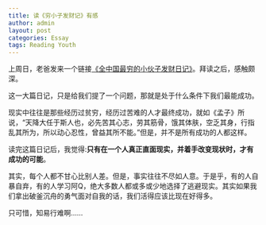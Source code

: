```yaml
---
title: 读《穷小子发财记》有感
author: admin
layout: post
categories: Essay
tags: Reading Youth
---
```


上周日，老爸发来一个链接[《全中国最穷的小伙子发财日记》][1]。拜读之后，感触颇深。

 [1]: http://blog.sina.com.cn/s/blog_5d87ebd60100hcb5.html "穷小子发财记"

这一大篇日记，只是给我们提了一个问题，那就是处于什么条件下我们最能成功。

现实中往往是那些经历过贫穷，经历过苦难的人才最终成功，就如《孟子》所说，“天降大任于斯人也，必先苦其心志，劳其筋骨，饿其体肤，空乏其身，行指乱其所为，所以动心忍性，曾益其所不能。”但是，并不是所有成功的人都这样。

读完这篇日记后，我觉得:**只有在一个人真正直面现实，并着手改变现状时，才有成功的可能**。

其实，每个人都不甘心比别人差。但是，事实往往不尽如人意。于是乎，有的人自暴自弃，有的人学习阿Q，绝大多数人都或多或少地选择了逃避现实。其实如果我们拿出破釜沉舟的勇气面对自我的话，我们活得应该比现在好得多。

只可惜，知易行难啊……
